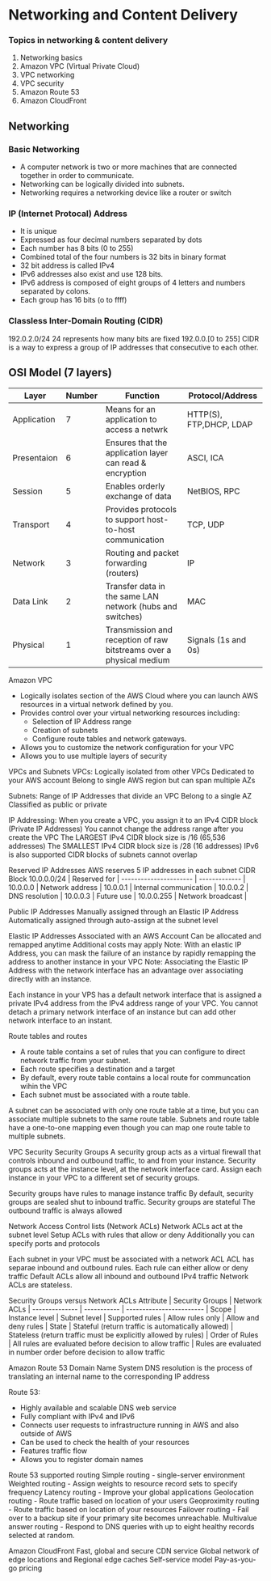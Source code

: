 # Networking and Content Delivery

### Topics in networking & content delivery
1. Networking basics
2. Amazon VPC (Virtual Private Cloud)
3. VPC networking
4. VPC security
5. Amazon Route 53
6. Amazon CloudFront

## Networking
### Basic Networking
+ A computer network is two or more machines that are connected together in order to communicate.
+ Networking can be logically divided into subnets.
+ Networking requires a networking device like a router or switch

### IP (Internet Protocal) Address
+ It is unique
+ Expressed as four decimal numbers separated by dots
+ Each number has 8 bits (0 to 255)
+ Combined total of the four numbers is 32 bits in binary format
+ 32 bit address is called IPv4 
+ IPv6 addresses also exist and use 128 bits.
+ IPv6 address is composed of eight groups of 4 letters and numbers separated by colons.
+ Each group has 16 bits (o to ffff)

### Classless Inter-Domain Routing (CIDR)
192.0.2.0/24
24 represents how many bits are fixed
192.0.0.[0 to 255]
CIDR is a way to express a group of IP addresses that consecutive to each other.

## OSI Model (7 layers)
| Layer | Number | Function | Protocol/Address |
| --------- | ----------- | ------------------ | ---------------------------|
Application | 7 | Means for an application to access a netwrk | HTTP(S), FTP,DHCP, LDAP |
Presentaion | 6 | Ensures that the application layer can read & encryption | ASCI, ICA |
Session | 5 | Enables orderly exchange of data | NetBIOS, RPC
Transport | 4 | Provides protocols to support host-to-host communication | TCP, UDP
Network | 3 | Routing and packet forwarding (routers) | IP
Data Link | 2 | Transfer data in the same LAN network (hubs and switches) | MAC
Physical | 1 | Transmission and reception of raw bitstreams over a physical medium | Signals (1s and 0s)

Amazon VPC
+ Logically isolates section of the AWS Cloud where you can launch AWS resources in a virtual network defined by you.
+ Provides control over your virtual networking resources including:
	+ Selection of IP Address range
	+ Creation of subnets
	+ Configure route tables and network gateways.
+ Allows you to customize the network configuration for your VPC
+ Allows you to use multiple layers of security

VPCs and Subnets
VPCs:
Logically isolated from other VPCs
Dedicated to your AWS account
Belong to single AWS region but can span multiple AZs

Subnets:
Range of IP Addresses that divide an VPC
Belong to a single AZ
Classified as public or private

IP Addressing:
When you create a VPC, you assign it to an IPv4 CIDR block (Private IP Addresses)
You cannot change the address range after you create the VPC
The LARGEST IPv4 CIDR block size is /16  (65,536 addresses)
The SMALLEST IPv4 CIDR block size is /28 (16 addresses)
IPv6 is also supported
CIDR blocks of subnets cannot overlap

Reserved IP Addresses
AWS reserves 5 IP addresses in each subnet
CIDR Block 10.0.0.0/24 | Reserved for |
---------------------- | ------------- |
10.0.0.0 | Network address |
10.0.0.1 | Internal communication |
10.0.0.2 | DNS resolution |
10.0.0.3 | Future use |
10.0.0.255 | Network broadcast |

Public IP Addresses
Manually assigned through an Elastic IP Address
Automatically assigned through auto-assign at the subnet level

Elastic IP Addresses
Associated with an AWS Account
Can be allocated and remapped anytime
Additional costs may apply
Note: With an elastic IP Address, you can mask the failure of an instance by rapidly remapping the address to another instance in your VPC
Note: Associating the Elastic IP Address with the network interface has an advantage over associating directly with an instance.

Each instance in your VPS has a default network interface that is assigned a private IPv4 address from the IPv4 address range of your VPC. You cannot detach a primary network interface of an instance but can add other network interface to an instant.

Route tables and routes
+ A route table contains a set of rules that you can configure to direct network traffic from your subnet.
+ Each route specifies a destination and a target
+ By default, every route table contains a local route for communcation wihin the VPC
+ Each subnet must be associated with a route table.

A subnet can be associated with only one route table at a time, but you can associate multiple subnets to the same route table. Subnets and route table have a one-to-one mapping even though you can map one route table to multiple subnets.

VPC Security
Security Groups
A security group acts as a virtual firewall that controls inbound and outbound traffic, to and from your instance.
Security groups acts at the instance level, at the network interface card.
Assign each instance in your VPC to a different set of security groups.

Security groups have rules to manage instance traffic
By default, security groups are sealed shut to inbound traffic.
Security groups are stateful
The outbound traffic is always allowed

Network Access Control lists (Network ACLs)
Network ACLs act at the subnet level
Setup ACLs with rules that allow or deny
Additionally you can specify ports and protocols

Each subnet in your VPC must be associated with a network ACL
ACL has separae inbound and outbound rules. 
Each rule can either allow or deny traffic
Default ACLs allow all inbound and outbound IPv4 traffic
Network ACLs are stateless.

Security Groups versus Network ACLs
Attribute | Security Groups | Network ACLs |
-------------- | ----------- | ------------------------ | 
Scope  | Instance level | Subnet level | 
Supported rules | Allow rules only | Allow and deny rules | 
State | Stateful (return traffic is automatically allowed) | Stateless (return traffic must be explicitly allowed by rules) | 
Order of Rules | All rules are evaluated before decision to allow traffic | Rules are evaluated in number order before decision to allow traffic

Amazon Route 53
Domain Name System
DNS resolution is the process of translating an internal name to the corresponding IP address

Route 53:
+ Highly available and scalable DNS web service
+ Fully compliant with IPv4 and IPv6
+ Connects user requests to infrastructure running in AWS and also outside of AWS
+ Can be used to check the health of your resources
+ Features traffic flow
+ Allows you to register domain names

Route 53 supported routing
Simple routing - single-server environment
Weighted routing - Assign weights to resource record sets to specify frequency
Latency routing - Improve your global applications
Geolocation routing - Route traffic based on location of your users
Geoproximity routing - Route traffic based on location of your resources
Failover routing - Fail over to a backup site if your primary site becomes unreachable.
Multivalue answer routing - Respond to DNS queries with up to eight healthy records selected at random.

Amazon CloudFront
Fast, global and secure CDN service
Global network of edge locations and Regional edge caches
Self-service model
Pay-as-you-go pricing
